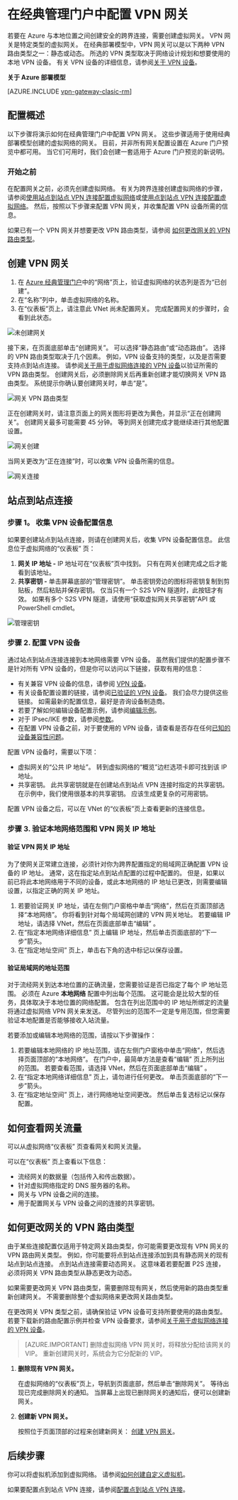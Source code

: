 <properties
    pageTitle="配置 VPN 网关：经典管理门户：Azure | Azure"
    description="本文将演示如何配置虚拟网络 VPN 网关和更改网关 VPN 路由类型。 以下步骤适用于经典部署模型和经典管理门户。"
    services="vpn-gateway"
    documentationcenter="na"
    author="cherylmc"
    manager="timlt"
    editor=""
    tags="azure-service-management" />
<tags
    ms.assetid="fbe59ba8-b11f-4d21-9bb1-225ec6c6d351"
    ms.service="vpn-gateway"
    ms.devlang="na"
    ms.topic="article"
    ms.tgt_pltfrm="na"
    ms.workload="infrastructure-services"
    ms.date="04/04/2017"
    wacn.date="05/22/2017"
    ms.author="cherylmc"
    ms.translationtype="Human Translation"
    ms.sourcegitcommit="8fd60f0e1095add1bff99de28a0b65a8662ce661"
    ms.openlocfilehash="7f00a4bb047aaf8388eae49eb25ed40d904358a7"
    ms.contentlocale="zh-cn"
    ms.lasthandoff="05/12/2017" />

# <a name="configure-a-vpn-gateway-in-the-classic-management-portal"></a>在经典管理门户中配置 VPN 网关 
若要在 Azure 与本地位置之间创建安全的跨界连接，需要创建虚拟网关。 VPN 网关是特定类型的虚拟网关。 在经典部署模型中，VPN 网关可以是以下两种 VPN 路由类型之一：静态或动态。 所选的 VPN 类型取决于网络设计规划和想要使用的本地 VPN 设备。 有关 VPN 设备的详细信息，请参阅[关于 VPN 设备](/documentation/articles/vpn-gateway-about-vpn-devices/)。

**关于 Azure 部署模型**

[AZURE.INCLUDE [vpn-gateway-clasic-rm](../../includes/vpn-gateway-classic-rm-include.md)]

## <a name="configuration-overview"></a>配置概述
以下步骤将演示如何在经典管理门户中配置 VPN 网关。 这些步骤适用于使用经典部署模型创建的虚拟网络的网关。 目前，并非所有网关配置设置在 Azure 门户预览中都可用。 当它们可用时，我们会创建一套适用于 Azure 门户预览的新说明。

### <a name="before-you-begin"></a>开始之前
在配置网关之前，必须先创建虚拟网络。 有关为跨界连接创建虚拟网络的步骤，请参阅[使用站点到站点 VPN 连接配置虚拟网络](/documentation/articles/vpn-gateway-site-to-site-create/)或[使用点到站点 VPN 连接配置虚拟网络](/documentation/articles/vpn-gateway-point-to-site-create/)。 然后，按照以下步骤来配置 VPN 网关，并收集配置 VPN 设备所需的信息。 

如果已有一个 VPN 网关并想要更改 VPN 路由类型，请参阅 [如何更改网关的 VPN 路由类型](#how-to-change-the-vpn-routing-type-for-your-gateway)。

## <a name="create-a-vpn-gateway"></a>创建 VPN 网关
1. 在 [Azure 经典管理门户](https://manage.windowsazure.cn)中的“网络”页上，验证虚拟网络的状态列是否为“已创建”。
2. 在“名称”列中，单击虚拟网络的名称。
3. 在“仪表板”页上，请注意此 VNet 尚未配置网关。 完成配置网关的步骤时，会看到此状态。

![未创建网关](./media/vpn-gateway-configure-vpn-gateway-mp/IC717025.png)

接下来，在页面底部单击“创建网关”。 可以选择“静态路由”或“动态路由”。 选择的 VPN 路由类型取决于几个因素。 例如，VPN 设备支持的类型，以及是否需要支持点到站点连接。 请参阅[关于用于虚拟网络连接的 VPN 设备](/documentation/articles/vpn-gateway-about-vpn-devices/)以验证所需的 VPN 路由类型。 创建网关后，必须删除网关后再重新创建才能切换网关 VPN 路由类型。 系统提示你确认要创建网关时，单击“是”。

![网关 VPN 路由类型](./media/vpn-gateway-configure-vpn-gateway-mp/IC717026.png)

正在创建网关时，请注意页面上的网关图形将更改为黄色，并显示“正在创建网关”。 创建网关最多可能需要 45 分钟。 等到网关创建完成才能继续进行其他配置设置。

![网关创建](./media/vpn-gateway-configure-vpn-gateway-mp/IC717027.png)

当网关更改为“正在连接”时，可以收集 VPN 设备所需的信息。

![网关连接](./media/vpn-gateway-configure-vpn-gateway-mp/IC717028.png)

## <a name="site-to-site-connections"></a>站点到站点连接

### <a name="step-1-gather-information-for-your-vpn-device-configuration"></a>步骤 1。 收集 VPN 设备配置信息
如果要创建站点到站点连接，则请在创建网关后，收集 VPN 设备配置信息。 此信息位于虚拟网络的“仪表板”  页：

1. **网关 IP 地址 -** IP 地址可在“仪表板”页中找到。 只有在网关创建完成之后才能看到该地址。
2. **共享密钥 -** 单击屏幕底部的“管理密钥”。 单击密钥旁边的图标将密钥复制到剪贴板，然后粘贴并保存密钥。 仅当只有一个 S2S VPN 隧道时，此按钮才有效。 如果有多个 S2S VPN 隧道，请使用“获取虚拟网关共享密钥”API 或 PowerShell cmdlet。

![管理密钥](./media/vpn-gateway-configure-vpn-gateway-mp/IC717029.png)

### <a name="step-2--configure-your-vpn-device"></a>步骤 2.  配置 VPN 设备
通过站点到站点连接连接到本地网络需要 VPN 设备。 虽然我们提供的配置步骤不是针对所有 VPN 设备的，但是你可以访问以下链接，获取有用的信息：

- 有关兼容 VPN 设备的信息，请参阅 [VPN 设备](/documentation/articles/vpn-gateway-about-vpn-devices/)。 
- 有关设备配置设置的链接，请参阅[已验证的 VPN 设备](/documentation/articles/vpn-gateway-about-vpn-devices/#devicetable)。 我们会尽力提供这些链接。 如需最新的配置信息，最好是咨询设备制造商。
- 若要了解如何编辑设备配置示例，请参阅[编辑示例](/documentation/articles/vpn-gateway-about-vpn-devices/#editing)。
- 对于 IPsec/IKE 参数，请参阅[参数](/documentation/articles/vpn-gateway-about-vpn-devices/#ipsec)。
- 在配置 VPN 设备之前，对于要使用的 VPN 设备，请查看是否存在任何[已知的设备兼容性问题](/documentation/articles/vpn-gateway-about-vpn-devices/#known)。

配置 VPN 设备时，需要以下项：

- 虚拟网关的“公共 IP 地址”。 转到虚拟网络的“概览”边栏选项卡即可找到该 IP 地址。
- 共享密钥。 此共享密钥就是在创建站点到站点 VPN 连接时指定的共享密钥。 在示例中，我们使用很基本的共享密钥。 应该生成更复杂的可用密钥。

配置 VPN 设备之后，可以在 VNet 的“仪表板”页上查看更新的连接信息。

### <a name="step-3-verify-your-local-network-ranges-and-vpn-gateway-ip-address"></a>步骤 3. 验证本地网络范围和 VPN 网关 IP 地址
#### <a name="verify-your-vpn-gateway-ip-address"></a>验证 VPN 网关 IP 地址
为了使网关正常建立连接，必须针对你为跨界配置指定的局域网正确配置 VPN 设备的 IP 地址。 通常，这在指定站点到站点配置的过程中配置的。 但是，如果以前已将此本地网络用于不同的设备，或此本地网络的 IP 地址已更改，则需要编辑设置，以指定正确的网关 IP 地址。

1. 若要验证网关 IP 地址，请在左侧门户窗格中单击“网络”，然后在页面顶部选择“本地网络”。 你将看到针对每个局域网创建的 VPN 网关地址。 若要编辑 IP 地址，请选择 VNet，然后在页面底部单击“编辑”  。
2. 在“指定本地网络详细信息”  页上编辑 IP 地址，然后单击页面底部的“下一步”箭头。
3. 在“指定地址空间”  页上，单击右下角的选中标记以保存设置。

#### <a name="verify-the-address-ranges-for-your-local-networks"></a>验证局域网的地址范围
对于流经网关到达本地位置的正确流量，您需要验证是否已指定了每个 IP 地址范围。 必须在 Azure **本地网络** 配置中列出每个范围。 这可能会是比较大型的任务，具体取决于本地位置的网络配置。 包含在列出范围中的 IP 地址所绑定的流量将通过虚拟网络 VPN 网关来发送。 尽管列出的范围不一定是专用范围，但您需要验证本地配置是否能够接收入站流量。

若要添加或编辑本地网络的范围，请按以下步骤操作：

1. 若要编辑本地网络的 IP 地址范围，请在左侧门户窗格中单击“网络”，然后选择页面顶部的“本地网络”。 在门户中，最简单方法是查看“编辑”  页上所列出的范围。 若要查看范围，请选择 VNet，然后在页面底部单击“编辑”  。
2. 在“指定本地网络详细信息”  页上，请勿进行任何更改。 单击页面底部的“下一步”箭头。
3. 在“指定地址空间”  页上，进行网络地址空间更改。 然后单击复选标记以保存配置。

## <a name="how-to-view-gateway-traffic"></a>如何查看网关流量
可以从虚拟网络“仪表板”  页查看网关和网关流量。

可以在“仪表板”  页上查看以下信息：

* 流经网关的数据量（包括传入和传出数据）。
* 针对虚拟网络指定的 DNS 服务器的名称。
* 网关与 VPN 设备之间的连接。
* 用于配置网关与 VPN 设备之间的连接的共享密钥。

## <a name="how-to-change-the-vpn-routing-type-for-your-gateway"></a>如何更改网关的 VPN 路由类型
由于某些连接配置仅适用于特定网关路由类型，你可能需要更改现有 VPN 网关的 VPN 路由网关类型。 例如，你可能要将点到站点连接添加到具有静态网关的现有站点到站点连接。 点到站点连接需要动态网关。 这意味着若要配置 P2S 连接，必须将网关 VPN 路由类型从静态更改为动态。

如果需要更改网关 VPN 路由类型，需要删除现有网关，然后使用新的路由类型重新创建网关。 不需要删除整个虚拟网络来更改网关路由类型。

在更改网关 VPN 类型之前，请确保验证 VPN 设备可支持所要使用的路由类型。 若要下载新的路由配置示例并检查 VPN 设备要求，请参阅[关于用于虚拟网络连接的 VPN 设备](/documentation/articles/vpn-gateway-about-vpn-devices/)。

> [AZURE.IMPORTANT]
> 删除虚拟网络 VPN 网关时，将释放分配给该网关的 VIP。 重新创建网关时，系统会为它分配新的 VIP。
> 
> 

1. **删除现有 VPN 网关。**

    在虚拟网络的“仪表板”页上，导航到页面底部，然后单击“删除网关”。 等待出现已完成删除网关的通知。 当屏幕上出现已删除网关的通知后，便可以创建新网关。
2. **创建新 VPN 网关。**

    按照位于页面顶部的过程来创建新网关： [创建 VPN 网关](#create-a-vpn-gateway)。

## <a name="next-steps"></a>后续步骤
你可以将虚拟机添加到虚拟网络。 请参阅[如何创建自定义虚拟机](/documentation/articles/virtual-machines-windows-classic-createportal/)。

如果要配置点到站点 VPN 连接，请参阅[配置点到站点 VPN 连接](/documentation/articles/vpn-gateway-point-to-site-create/)。